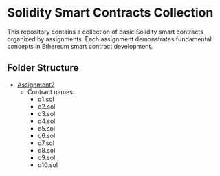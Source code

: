 # Solidity Smart Contracts Collection

This repository contains a collection of basic Solidity smart contracts organized by assignments. Each assignment demonstrates fundamental concepts in Ethereum smart contract development.

## Folder Structure


- [Assignment2](Assigment2)
  - Contract names:
    - q1.sol
    - q2.sol
    - q3.sol
    - q4.sol
    - q5.sol
    - q6.sol
    - q7.sol
    - q8.sol
    - q9.sol
    - q10.sol
